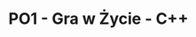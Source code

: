 ---
title: PO1 - Gra w Życie - C++
publicationDate: 2023-04-24
published: false
url: https://github.com/PetrusTryb/PO1
cover: /src/assets/projects/PO1.png
---